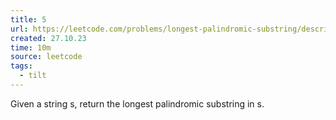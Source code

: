 ```yaml
---
title: 5
url: https://leetcode.com/problems/longest-palindromic-substring/description/?envType=daily-question&envId=2023-10-27
created: 27.10.23
time: 10m
source: leetcode
tags:
  - tilt
---
```


Given a string s, return the longest palindromic substring in s.